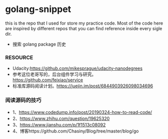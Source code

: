 # golang-snippet
this is the repo that I used for store my practice code. 
Most of the code here are inspired by different repos that you can find reference inside every sigle dir.

- 搜索 golang package 历史
### RESOURCE
- Udacity:https://github.com/mikesprague/udacity-nanodegrees
- 参考这位老哥写的，后台组件学习与研究。 https://github.com/feixiao/service
- 标准库源码阅读计划。https://juejin.im/post/6844903926098034696

### 阅读源码的技巧
- 1、https://www.codedump.info/post/20190324-how-to-read-code/
- 2、https://www.zhihu.com/question/19625320 
- 3、https://www.jianshu.com/p/1f1513c08092
- 4、博客https://github.com/Chasiny/Blog/tree/master/blog/go


